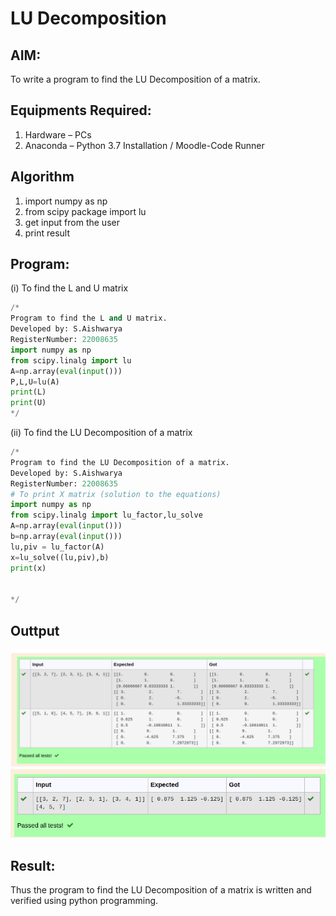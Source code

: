 # LU Decomposition 

## AIM:
To write a program to find the LU Decomposition of a matrix.

## Equipments Required:
1. Hardware – PCs
2. Anaconda – Python 3.7 Installation / Moodle-Code Runner

## Algorithm
1. import numpy as np
2. from scipy package import lu
3. get input from the user
4. print result

## Program:
(i) To find the L and U matrix
```python
/*
Program to find the L and U matrix.
Developed by: S.Aishwarya
RegisterNumber: 22008635
import numpy as np
from scipy.linalg import lu
A=np.array(eval(input()))
P,L,U=lu(A)
print(L)
print(U)
*/
```
(ii) To find the LU Decomposition of a matrix
```python
/*
Program to find the LU Decomposition of a matrix.
Developed by: S.Aishwarya
RegisterNumber: 22008635
# To print X matrix (solution to the equations)
import numpy as np
from scipy.linalg import lu_factor,lu_solve
A=np.array(eval(input()))
b=np.array(eval(input()))
lu,piv = lu_factor(A)
x=lu_solve((lu,piv),b)
print(x)


*/
```

## Outtput
![](lu.png)
![](lu1.png)


## Result:
Thus the program to find the LU Decomposition of a matrix is written and verified using python programming.

